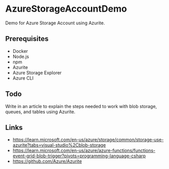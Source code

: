 # AzureStorageAccountDemo

Demo for Azure Storage Account using Azurite.

## Prerequisites

- Docker
- Node.js
- npm
- Azurite
- Azure Storage Explorer
- Azure CLI

## Todo

Write in an article to explain the steps needed to work with blob storage, queues, and tables using Azurite.

## Links

- https://learn.microsoft.com/en-us/azure/storage/common/storage-use-azurite?tabs=visual-studio%2Cblob-storage
- https://learn.microsoft.com/en-us/azure/azure-functions/functions-event-grid-blob-trigger?pivots=programming-language-csharp
- https://github.com/Azure/Azurite
